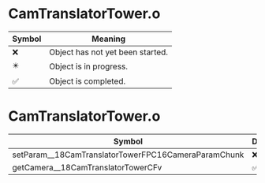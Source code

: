 # CamTranslatorTower.o
| Symbol | Meaning 
| ------------- | ------------- 
| :x: | Object has not yet been started. 
| :eight_pointed_black_star: | Object is in progress. 
| :white_check_mark: | Object is completed. 


# CamTranslatorTower.o
| Symbol | Decompiled? |
| ------------- | ------------- |
| setParam__18CamTranslatorTowerFPC16CameraParamChunk | :x: |
| getCamera__18CamTranslatorTowerCFv | :white_check_mark: |
